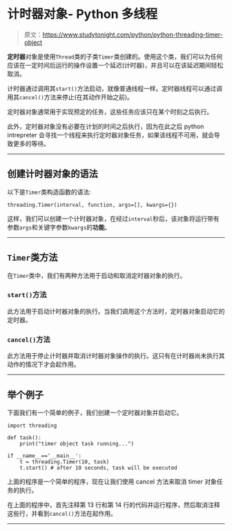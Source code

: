 # 计时器对象- Python 多线程

> 原文：<https://www.studytonight.com/python/python-threading-timer-object>

**定时器**对象是使用`Thread`类的子类`Timer`类创建的。使用这个类，我们可以为任何应该在一定时间后运行的操作设置一个延迟(计时器)，并且可以在该延迟期间轻松取消。

计时器通过调用其`start()`方法启动，就像普通线程一样。定时器线程可以通过调用其`cancel()`方法来停止(在其动作开始之前)。

定时器对象通常用于实现预定的任务，这些任务应该只在某个时刻之后执行。

此外，定时器对象没有必要在计划的时间之后执行，因为在此之后 python intrepreter 会寻找一个线程来执行定时器对象任务，如果该线程不可用，就会导致更多的等待。

* * *

## 创建计时器对象的语法

以下是`Timer`类构造函数的语法:

```
threading.Timer(interval, function, args=[], kwargs={})
```

这样，我们可以创建一个计时器对象，在经过`interval`秒后，该对象将运行带有参数`args`和关键字参数`kwargs`的**功能**。

* * *

## `Timer`类方法

在`Timer`类中，我们有两种方法用于启动和取消定时器对象的执行。

### `start()`方法

此方法用于启动计时器对象的执行。当我们调用这个方法时，定时器对象启动它的定时器。

### `cancel()`方法

此方法用于停止计时器并取消计时器对象操作的执行。这只有在计时器尚未执行其动作的情况下才会起作用。

* * *

## 举个例子

下面我们有一个简单的例子，我们创建一个定时器对象并启动它。

```
import threading

def task():
    print("timer object task running...")

if __name__=='__main__':
    t = threading.Timer(10, task)
    t.start() # after 10 seconds, task will be executed 
```

上面的程序是一个简单的程序，现在让我们使用 cancel 方法来取消 timer 对象任务的执行。

在上面的程序中，首先注释第 13 行和第 14 行的代码并运行程序，然后取消注释这些行，并看到`cancel()`方法在起作用。

* * *